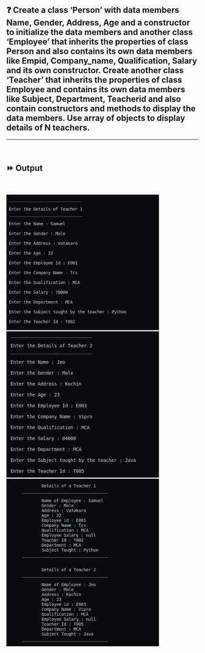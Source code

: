 ## :question: Create a class ‘Person’ with data members Name, Gender, Address, Age and a constructor to initialize the data members and another class ‘Employee’ that inherits the properties of class Person and also contains its own data members like Empid, Company_name, Qualification, Salary and its own constructor. Create another class ‘Teacher’ that inherits the properties of class Employee and contains its own data members like Subject, Department, Teacherid and also contain constructors and methods to display the data members. Use array of objects to display details of N teachers.
___
<br>

## :fast_forward: Output

<br>

<img src="../../Image/co3pg3op1.png" width="400"></img><br>
<img src="../../Image/co3pg3op2.png" width="400"></img><br>
<img src="../../Image/co3pg3op3.png" width="400"></img><br>